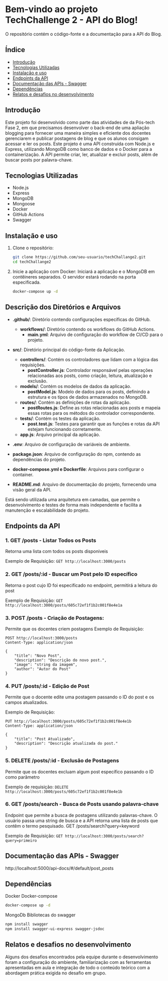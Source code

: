 # Bem-vindo ao projeto TechChallenge 2 - API do Blog!

O repositório contém o código-fonte e a documentação para a API do Blog. 

## Índice

- [Introdução](#introdução)
- [Tecnologias Utilizadas](#tecnologias-utilizadas)
- [Instalação e uso](#instalação-e-uso)
- [Endpoints da API](#endpoints-da-api)
- [Documentação das APIs - Swagger](#documentação-das-apis---swagger)
- [Dependências](#dependências)
- [Relatos e desafios no desenvolvimento](#relatos-e-desafios-no-desenvolvimento)


## Introdução

Este projeto foi desenvolvido como parte das atividades de da Pós-tech Fase 2, em que precisamos desenvolver o back-end de uma apliação blogging para fornecer uma maneira simples e eficiente dos docentes gerenciarem e publicar postagens de blog e que os alunos consigam acessar e ler os posts. Este projeto é uma API construída com Node.js e Express, utilizando MongoDB como banco de dados e o Docker para a containerização. A API permite criar, ler, atualizar e excluir posts, além de buscar posts por palavra-chave.

## Tecnologias Utilizadas

- Node.js
- Express
- MongoDB
- Mongoose
- Docker
- GitHub Actions
- Swagger

## Instalação e uso

1. Clone o repositório:

   ```sh
   git clone https://github.com/seu-usuario/techChallange2.git
   cd techChallange2

2. Inicie a aplicação com Docker:
   Iniciará a aplicação e o MongoDB em contêineres separados. O servidor estará rodando na porta especificada.
   
   ```bash
   docker-compose up -d
   ```

## Descrição dos Diretórios e Arquivos
- **.github/**: Diretório contendo configurações específicas do GitHub.
  - **workflows/**: Diretório contendo os workflows do GitHub Actions.
    - **main.yml**: Arquivo de configuração do workflow de CI/CD para o projeto.
      
- **src/**: Diretório principal do código-fonte da Aplicação.
  - **controllers/**: Contém os controladores que lidam com a lógica das requisições.
    - **postController.js**: Controlador responsável pelas operações relacionadas aos posts, como criação, leitura, atualização e exclusão.
  - **models/**: Contém os modelos de dados da aplicação.
    - **postModel.js**: Modelo de dados para os posts, definindo a estrutura e os tipos de dados armazenados no MongoDB.
  - **routes/**: Contém as definições de rotas da aplicação.
    - **postRoutes.js**: Define as rotas relacionadas aos posts e mapeia essas rotas para os métodos do controlador correspondente.
  - **tests/**: Contém os testes da aplicação.
    - **post.test.js**: Testes para garantir que as funções e rotas da API estejam funcionando corretamente.
  - **app.js**: Arquivo principal da aplicação.

- **.env**: Arquivo de configuração de variáveis de ambiente.

- **package.json**: Arquivo de configuração do npm, contendo as dependências do projeto.
  
- **docker-compose.yml e Dockerfile**: Arquivos para configurar o container.
  
- **README.md**: Arquivo de documentação do projeto, fornecendo uma visão geral da API.

Está sendo utilizada uma arquitetura em camadas, que permite o desenvolvimento e testes de forma mais independente e facilita a manutenção e escalabilidade do projeto.

## Endpoints da API

### 1. GET /posts - Listar Todos os Posts 
Retorna uma lista com todos os posts disponiveis

Exemplo de Requisição:
```GET http://localhost:3000/posts```

### 2. GET /posts/:id - Buscar um Post pelo ID específico
Retorna o post cujo ID foi especificado no endpoint, permitirá a leitura do post 

Exemplo de Requisição:
```GET http://localhost:3000/posts/605c72ef1f1b2c001f8e4e1a```

### 3. POST /posts - Criação de Postagens:
Permite que os docentes criem postagens 
Exemplo de Requisição:
```
POST http://localhost:3000/posts
Content-Type: application/json

{
    "title": "Novo Post",
    "description": "Descrição do novo post.",
    "image": "string da imagem",
    "author": "Autor do Post"
}
```
### 4. PUT /posts/:id - Edição de Post
Permite que o docente edite uma postagem passando o ID do post e os campos atualizados.

Exemplo de Requisição:
```
PUT http://localhost:3000/posts/605c72ef1f1b2c001f8e4e1b
Content-Type: application/json

{
    "title": "Post Atualizado",
    "description": "Descrição atualizada do post."
}
```

### 5. DELETE /posts/:id - Exclusão de Postagens
Permite que os docentes excluam algum post específico passando o ID como parâmetro

Exemplo de requisição:
```DELETE http://localhost:3000/posts/605c72ef1f1b2c001f8e4e1b```

### 6. GET /posts/search - Busca de Posts usando palavra-chave
Endpoint que permite a busca de postagens utilizando palavras-chave. O usuário passa uma string de busca e a API retorna uma lista de posts que contêm o termo pesquisado.
GET /posts/search?query=keyword

Exemplo de Requisição:
```GET http://localhost:3000/posts/search?query=primeiro```

## Documentação das APIs - Swagger
http://localhost:5000/api-docs/#/default/post_posts

## Dependências
Docker
Docker-compose
```bash
docker-compose up -d
```
MongoDb
Bibliotecas do swagger
```bash
npm install swagger
npm install swagger-ui-express swagger-jsdoc
```

## Relatos e desafios no desenvolvimento
Alguns dos desafios encontrados pela equipe durante o desenvolvimento foram a configuração do ambiente, familiarização com as ferramentas apresentadas em aula e integração de todo o conteúdo teórico com a abordagem prática exigida no desafio em grupo.
